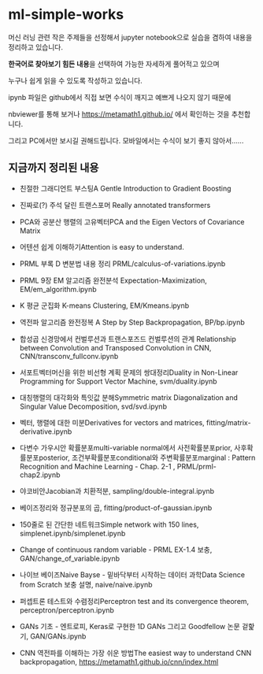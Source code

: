 # ml-simple-works

머신 러닝 관련 작은 주제들을 선정해서 jupyter notebook으로 실습을 겸하여 내용을 정리하고 있습니다.

**한국어로 찾아보기 힘든 내용**을 선택하여 가능한 자세하게 풀어적고 있으며 

누구나 쉽게 읽을 수 있도록 작성하고 있습니다.

ipynb 파일은 github에서 직접 보면 수식이 깨지고 예쁘게 나오지 않기 때문에

nbviewer를 통해 보거나 https://metamath1.github.io/ 에서 확인하는 것을 추천합니다.

그리고 PC에서만 보시길 권해드립니다. 모바일에서는 수식이 보기 좋지 않아서......


## 지금까지 정리된 내용

- 친절한 그래디언트 부스팅A Gentle Introduction to Gradient Boosting

- 진짜로(?) 주석 달린 트랜스포머 Really annotated transformers 

- PCA와 공분산 행렬의 고유벡터PCA and the Eigen Vectors of Covariance Matrix 

- 어텐션 쉽게 이해하기Attention is easy to understand.
  
- PRML 부록 D 변분법 내용 정리 PRML/calculus-of-variations.ipynb

- PRML 9장 EM 알고리즘 완전분석 Expectation-Maximization, EM/em_algorithm.ipynb

- K 평균 군집화 K-means Clustering, EM/Kmeans.ipynb

- 역전파 알고리즘 완전정복 A Step by Step Backpropagation, BP/bp.ipynb

- 합성곱 신경망에서 컨벌루션과 트랜스포즈드 컨벌루션의 관계 Relationship between Convolution and Transposed Convolution in CNN, CNN/transconv_fullconv.ipynb 

- 서포트벡터머신을 위한 비선형 계획 문제의 쌍대정리Duality in Non-Linear Programming for Support Vector Machine, svm/duality.ipynb 

- 대칭행렬의 대각화와 특잇값 분해Symmetric matrix Diagonalization and Singular Value Decomposition, svd/svd.ipynb

- 벡터, 행렬에 대한 미분Derivatives for vectors and matrices, fitting/matrix-derivative.ipynb

- 다변수 가우시안 확률분포multi-variable normal에서 사전확률분포prior, 사후확률분포posterior, 조건부확률분포conditional와 주변확률분포marginal : Pattern Recognition and Machine Learning - Chap. 2-1 , PRML/prml-chap2.ipynb

- 야코비안Jacobian과 치환적분, sampling/double-integral.ipynb

- 베이즈정리와 정규분포의 곱, fitting/product-of-gaussian.ipynb

- 150줄로 된 간단한 네트워크Simple network with 150 lines, simplenet.ipynb/simplenet.ipynb

- Change of continuous random variable - PRML EX-1.4 보충, GAN/change_of_variable.ipynb

- 나이브 베이즈Naive Bayse - 밑바닥부터 시작하는 데이터 과학Data Science from Scratch 보충 설명, naive/naive.ipynb

- 퍼셉트론 테스트와 수렴정리Perceptron test and its convergence theorem, perceptron/perceptron.ipynb

- GANs 기초 - 엔트로피, Keras로 구현한 1D GANs 그리고 Goodfellow 논문 겉핥기, GAN/GANs.ipynb

- CNN 역전파를 이해하는 가장 쉬운 방법The easiest way to understand CNN backpropagation, https://metamath1.github.io/cnn/index.html
